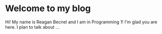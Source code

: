 # Welcome to my blog
Hi! My name is Reagan Becnel and I am in Programming 1!
I'm glad you are here. I plan to talk about ...
